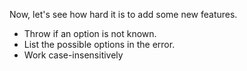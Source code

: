 

Now, let's see how hard it is to add some new features.

* Throw if an option is not known.
* List the possible options in the error.
* Work case-insensitively
